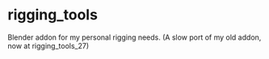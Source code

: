 # rigging_tools
Blender addon for my personal rigging needs. (A slow port of my old addon, now at rigging_tools_27)
